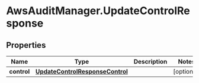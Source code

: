 # AwsAuditManager.UpdateControlResponse

## Properties

Name | Type | Description | Notes
------------ | ------------- | ------------- | -------------
**control** | [**UpdateControlResponseControl**](UpdateControlResponseControl.md) |  | [optional] 


